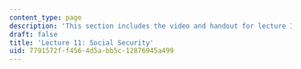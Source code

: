 ```yaml
---
content_type: page
description: 'This section includes the video and handout for lecture 11. '
draft: false
title: 'Lecture 11: Social Security'
uid: 7791572f-f456-4d5a-bb5c-12876945a499
---
```

